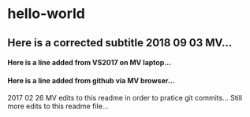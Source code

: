 # hello-world
## Here is a corrected subtitle 2018 09 03 MV...
#### Here is a line added from VS2017 on MV laptop... 
#### Here is a line added from github via MV browser... 
2017 02 26
MV edits to this readme in order to pratice git commits... 
Still more edits to this readme file...